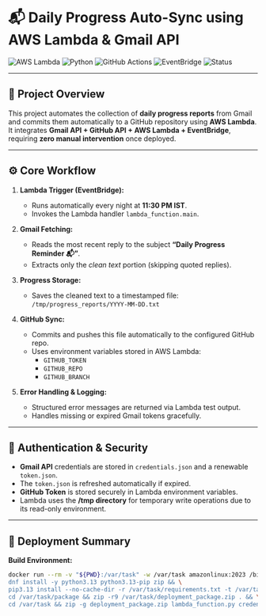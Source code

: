 # 📬 Daily Progress Auto-Sync using AWS Lambda & Gmail API

![AWS Lambda](https://img.shields.io/badge/AWS%20Lambda-Automation-orange?logo=awslambda)
![Python](https://img.shields.io/badge/Python-3.13-blue?logo=python)
![GitHub Actions](https://img.shields.io/badge/GitHub-AutoCommit-black?logo=github)
![EventBridge](https://img.shields.io/badge/EventBridge-Scheduled%20Trigger-red?logo=amazonaws)
![Status](https://img.shields.io/badge/Status-Live%20and%20Working-success)

---

## 🧠 Project Overview

This project automates the collection of **daily progress reports** from Gmail and commits them automatically to a GitHub repository using **AWS Lambda**.  
It integrates **Gmail API + GitHub API + AWS Lambda + EventBridge**, requiring **zero manual intervention** once deployed.

---

## ⚙️ Core Workflow

1. **Lambda Trigger (EventBridge):**  
   - Runs automatically every night at **11:30 PM IST**.
   - Invokes the Lambda handler `lambda_function.main`.

2. **Gmail Fetching:**  
   - Reads the most recent reply to the subject **“Daily Progress Reminder 📬”**.
   - Extracts only the *clean text* portion (skipping quoted replies).

3. **Progress Storage:**  
   - Saves the cleaned text to a timestamped file:  
     `/tmp/progress_reports/YYYY-MM-DD.txt`

4. **GitHub Sync:**  
   - Commits and pushes this file automatically to the configured GitHub repo.
   - Uses environment variables stored in AWS Lambda:
     - `GITHUB_TOKEN`
     - `GITHUB_REPO`
     - `GITHUB_BRANCH`

5. **Error Handling & Logging:**  
   - Structured error messages are returned via Lambda test output.
   - Handles missing or expired Gmail tokens gracefully.

---

## 🔑 Authentication & Security

- **Gmail API** credentials are stored in `credentials.json` and a renewable `token.json`.  
- The `token.json` is refreshed automatically if expired.  
- **GitHub Token** is stored securely in Lambda environment variables.  
- Lambda uses the **/tmp directory** for temporary write operations due to its read-only environment.

---

## 🚀 Deployment Summary

**Build Environment:**
```bash
docker run --rm -v "${PWD}:/var/task" -w /var/task amazonlinux:2023 /bin/bash -c "
dnf install -y python3.13 python3.13-pip zip && \
pip3.13 install --no-cache-dir -r /var/task/requirements.txt -t /var/task/package && \
cd /var/task/package && zip -r9 /var/task/deployment_package.zip . && \
cd /var/task && zip -g deployment_package.zip lambda_function.py credentials.json token.json"
